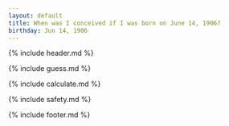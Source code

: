 ```yaml
---
layout: default
title: When was I conceived if I was born on June 14, 1906?
birthday: Jun 14, 1906
---
```


{% include header.md %}

{% include guess.md %}

{% include calculate.md %}

{% include safety.md %}

{% include footer.md %}



